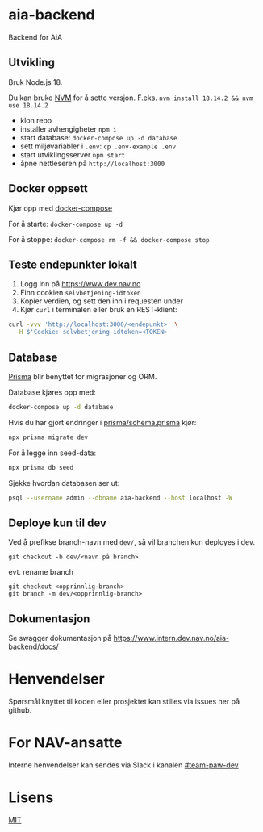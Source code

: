 # aia-backend

Backend for AiA

## Utvikling

Bruk Node.js 18.

Du kan bruke [NVM](https://github.com/nvm-sh/nvm) for å sette versjon.
F.eks. `nvm install 18.14.2 && nvm use 18.14.2`

-   klon repo
-   installer avhengigheter `npm i`
-   start database: `docker-compose up -d database`
-   sett miljøvariabler i `.env`: `cp .env-example .env`
-   start utviklingsserver `npm start`
-   åpne nettleseren på `http://localhost:3000`

## Docker oppsett

Kjør opp med [docker-compose](https://docs.docker.com/compose/)

For å starte: `docker-compose up -d`

For å stoppe: `docker-compose rm -f && docker-compose stop`

## Teste endepunkter lokalt

1. Logg inn på https://www.dev.nav.no
2. Finn cookien `selvbetjening-idtoken`
3. Kopier verdien, og sett den inn i requesten under
4. Kjør `curl` i terminalen eller bruk en REST-klient:

```sh
curl -vvv 'http://localhost:3000/<endepunkt>' \
  -H $'Cookie: selvbetjening-idtoken=<TOKEN>'
```

## Database

[Prisma](https://www.prisma.io/docs/) blir benyttet for migrasjoner og ORM.

Database kjøres opp med:

```sh
docker-compose up -d database
```

Hvis du har gjort endringer i [prisma/schema.prisma](prisma/schema.prisma) kjør:

```sh
npx prisma migrate dev
```

For å legge inn seed-data:

```sh
npx prisma db seed
```

Sjekke hvordan databasen ser ut:

```sh
psql --username admin --dbname aia-backend --host localhost -W
```

## Deploye kun til dev

Ved å prefikse branch-navn med `dev/`, så vil branchen kun deployes i dev.

```
git checkout -b dev/<navn på branch>
```

evt. rename branch

```
git checkout <opprinnlig-branch>
git branch -m dev/<opprinnlig-branch>
```

## Dokumentasjon

Se swagger dokumentasjon på https://www.intern.dev.nav.no/aia-backend/docs/

# Henvendelser

Spørsmål knyttet til koden eller prosjektet kan stilles via issues her på github.

# For NAV-ansatte

Interne henvendelser kan sendes via Slack i kanalen [#team-paw-dev](https://nav-it.slack.com/archives/CLTFAEW75)

# Lisens

[MIT](LICENSE)
